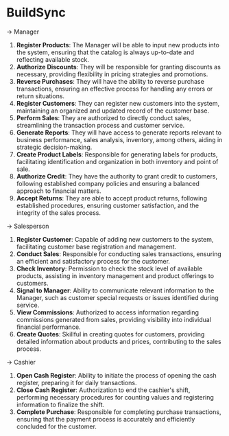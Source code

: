 # BuildSync

→ Manager

1. **Register Products**: The Manager will be able to input new products into the system, ensuring that the catalog is always up-to-date and reflecting available stock.
2. **Authorize Discounts**: They will be responsible for granting discounts as necessary, providing flexibility in pricing strategies and promotions.
3. **Reverse Purchases**: They will have the ability to reverse purchase transactions, ensuring an effective process for handling any errors or return situations.
4. **Register Customers**: They can register new customers into the system, maintaining an organized and updated record of the customer base.
5. **Perform Sales**: They are authorized to directly conduct sales, streamlining the transaction process and customer service.
6. **Generate Reports**: They will have access to generate reports relevant to business performance, sales analysis, inventory, among others, aiding in strategic decision-making.
7. **Create Product Labels**: Responsible for generating labels for products, facilitating identification and organization in both inventory and point of sale.
8. **Authorize Credit**: They have the authority to grant credit to customers, following established company policies and ensuring a balanced approach to financial matters.
9. **Accept Returns**: They are able to accept product returns, following established procedures, ensuring customer satisfaction, and the integrity of the sales process.

→ Salesperson

1. **Register Customer**: Capable of adding new customers to the system, facilitating customer base registration and management.
2. **Conduct Sales**: Responsible for conducting sales transactions, ensuring an efficient and satisfactory process for the customer.
3. **Check Inventory**: Permission to check the stock level of available products, assisting in inventory management and product offerings to customers.
4. **Signal to Manager**: Ability to communicate relevant information to the Manager, such as customer special requests or issues identified during service.
5. **View Commissions**: Authorized to access information regarding commissions generated from sales, providing visibility into individual financial performance.
6. **Create Quotes**: Skillful in creating quotes for customers, providing detailed information about products and prices, contributing to the sales process.

→ Cashier

1. **Open Cash Register**: Ability to initiate the process of opening the cash register, preparing it for daily transactions.
2. **Close Cash Register**: Authorization to end the cashier's shift, performing necessary procedures for counting values and registering information to finalize the shift.
3. **Complete Purchase**: Responsible for completing purchase transactions, ensuring that the payment process is accurately and efficiently concluded for the customer.
